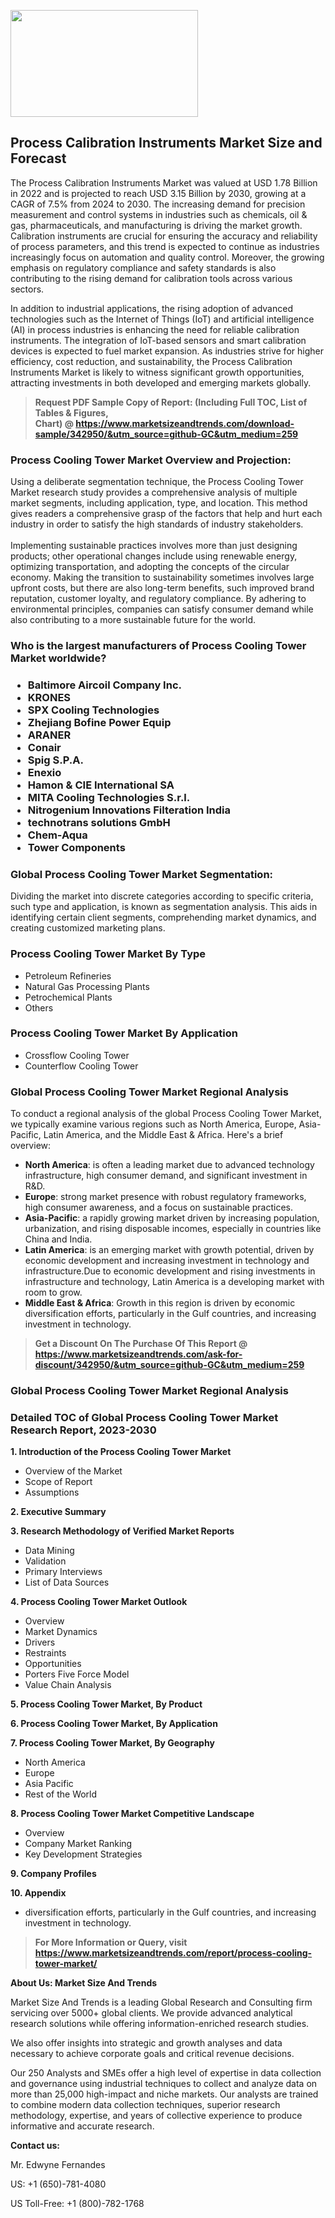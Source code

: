 <p><img class="alignnone size-medium wp-image-20088" src="https://ffe5etoiles.com/wp-content/uploads/2024/12/MST1-300x171.png" alt="" width="300" height="171" /></p><h2>Process Calibration Instruments Market Size and Forecast</h2><p>The Process Calibration Instruments Market was valued at USD 1.78 Billion in 2022 and is projected to reach USD 3.15 Billion by 2030, growing at a CAGR of 7.5% from 2024 to 2030. The increasing demand for precision measurement and control systems in industries such as chemicals, oil & gas, pharmaceuticals, and manufacturing is driving the market growth. Calibration instruments are crucial for ensuring the accuracy and reliability of process parameters, and this trend is expected to continue as industries increasingly focus on automation and quality control. Moreover, the growing emphasis on regulatory compliance and safety standards is also contributing to the rising demand for calibration tools across various sectors.</p><p>In addition to industrial applications, the rising adoption of advanced technologies such as the Internet of Things (IoT) and artificial intelligence (AI) in process industries is enhancing the need for reliable calibration instruments. The integration of IoT-based sensors and smart calibration devices is expected to fuel market expansion. As industries strive for higher efficiency, cost reduction, and sustainability, the Process Calibration Instruments Market is likely to witness significant growth opportunities, attracting investments in both developed and emerging markets globally.</p></p><blockquote id="" class=""><strong>Request PDF Sample Copy of Report: (Including Full TOC, List of Tables &amp; Figures, Chart)&nbsp;@&nbsp;<strong><a href="https://www.marketsizeandtrends.com/download-sample/342950/&utm_source=github-GC&utm_medium=259" target="_blank">https://www.marketsizeandtrends.com/download-sample/342950/&utm_source=github-GC&utm_medium=259</a></strong></strong></blockquote><h3 id="" class="">Process Cooling Tower Market&nbsp;Overview and Projection:</h3><p id="" class="">Using a deliberate segmentation technique, the Process Cooling Tower Market research study provides a comprehensive analysis of multiple market segments, including application, type, and location. This method gives readers a comprehensive grasp of the factors that help and hurt each industry in order to satisfy the high standards of industry stakeholders. <br /> <br />Implementing sustainable practices involves more than just designing products; other operational changes include using renewable energy, optimizing transportation, and adopting the concepts of the circular economy. Making the transition to sustainability sometimes involves large upfront costs, but there are also long-term benefits, such improved brand reputation, customer loyalty, and regulatory compliance. By adhering to environmental principles, companies can satisfy consumer demand while also contributing to a more sustainable future for the world.</p><h3 id="" class="">Who is the largest manufacturers of&nbsp;Process Cooling Tower Market worldwide?</h3><h3 class=""><p><ul><li>Baltimore Aircoil Company Inc. </li><li> KRONES </li><li> SPX Cooling Technologies </li><li> Zhejiang Bofine Power Equip </li><li> ARANER </li><li> Conair </li><li> Spig S.P.A. </li><li> Enexio </li><li> Hamon & CIE International SA </li><li> MITA Cooling Technologies S.r.l. </li><li> Nitrogenium Innovations Filteration India </li><li> technotrans solutions GmbH </li><li> Chem-Aqua </li><li> Tower Components</li></ul></p></h3><h3 id="" class="">Global&nbsp;Process Cooling Tower Market Segmentation:</h3><p id="" class="">Dividing the market into discrete categories according to specific criteria, such type and application, is known as segmentation analysis. This aids in identifying certain client segments, comprehending market dynamics, and creating customized marketing plans.</p><h3 id="" class="">Process Cooling Tower Market&nbsp;By Type</h3><p><p><ul><li>Petroleum Refineries</li><li> Natural Gas Processing Plants</li><li> Petrochemical Plants</li><li> Others</p></li></ul></p></p><h3 id="" class="">Process Cooling Tower Market&nbsp;By Application</h3><p class=""><p><ul><li>Crossflow Cooling Tower</li><li> Counterflow Cooling Tower</li></ul></p></p><h3 id="" class="">Global Process Cooling Tower Market Regional Analysis</h3><p id="" class="">To conduct a regional analysis of the global Process Cooling Tower Market, we typically examine various regions such as North America, Europe, Asia-Pacific, Latin America, and the Middle East &amp; Africa. Here's a brief overview:</p><ul><li><strong>North America</strong>: is often a leading market due to advanced technology infrastructure, high consumer demand, and significant investment in R&amp;D.</li><li><strong>Europe</strong>: strong market presence with robust regulatory frameworks, high consumer awareness, and a focus on sustainable practices.</li><li><strong>Asia-Pacific</strong>: a rapidly growing market driven by increasing population, urbanization, and rising disposable incomes, especially in countries like China and India.</li><li><strong>Latin America</strong>: is an emerging market with growth potential, driven by economic development and increasing investment in technology and infrastructure.Due to economic development and rising investments in infrastructure and technology, Latin America is a developing market with room to grow.</li><li><strong>Middle East &amp; Africa</strong>: Growth in this region is driven by economic diversification efforts, particularly in the Gulf countries, and increasing investment in technology.</li></ul><blockquote id="" class=""><strong>Get a Discount On The Purchase Of This Report @ <strong><a href="https://www.marketsizeandtrends.com/ask-for-discount/342950/&utm_source=github-GC&utm_medium=259" target="_blank">https://www.marketsizeandtrends.com/ask-for-discount/342950/&utm_source=github-GC&utm_medium=259</a></strong></strong></blockquote><h3 id="" class="">Global Process Cooling Tower Market Regional Analysis</h3><h3 id="" class="">Detailed TOC of Global Process Cooling Tower Market Research Report, 2023-2030</h3><p id="" class=""><strong>1. Introduction of the Process Cooling Tower Market</strong></p><ul><li>Overview of the Market</li><li>Scope of Report</li><li>Assumptions</li></ul><p id="" class=""><strong>2. Executive Summary</strong></p><p id="" class=""><strong>3. Research Methodology of Verified Market Reports</strong></p><ul><li>Data Mining</li><li>Validation</li><li>Primary Interviews</li><li>List of Data Sources</li></ul><p id="" class=""><strong>4. Process Cooling Tower Market Outlook</strong></p><ul><li>Overview</li><li>Market Dynamics</li><li>Drivers</li><li>Restraints</li><li>Opportunities</li><li>Porters Five Force Model</li><li>Value Chain Analysis</li></ul><p id="" class=""><strong>5. Process Cooling Tower Market, By Product</strong></p><p id="" class=""><strong>6. Process Cooling Tower Market, By Application</strong></p><p id="" class=""><strong>7. Process Cooling Tower Market, By Geography</strong></p><ul><li>North America</li><li>Europe</li><li>Asia Pacific</li><li>Rest of the World</li></ul><p id="" class=""><strong>8. Process Cooling Tower Market Competitive Landscape</strong></p><ul><li>Overview</li><li>Company Market Ranking</li><li>Key Development Strategies</li></ul><p id="" class=""><strong>9. Company Profiles</strong></p><p id="" class=""><strong>10. Appendix</strong></p><ul><li>diversification efforts, particularly in the Gulf countries, and increasing investment in technology.</li></ul><blockquote id="" class=""><strong>For More Information or Query, visit <strong><strong><a href="https://www.marketsizeandtrends.com/report/process-cooling-tower-market/" target="_blank">https://www.marketsizeandtrends.com/report/process-cooling-tower-market/</a></strong></strong></strong></blockquote><p id="" class=""><strong>About Us: Market Size And Trends</strong></p><p id="" class="">Market Size And Trends is a leading Global Research and Consulting firm servicing over 5000+ global clients. We provide advanced analytical research solutions while offering information-enriched research studies.</p><p id="" class="">We also offer insights into strategic and growth analyses and data necessary to achieve corporate goals and critical revenue decisions.</p><p id="" class="">Our 250 Analysts and SMEs offer a high level of expertise in data collection and governance using industrial techniques to collect and analyze data on more than 25,000 high-impact and niche markets. Our analysts are trained to combine modern data collection techniques, superior research methodology, expertise, and years of collective experience to produce informative and accurate research.</p><p id="" class=""><strong>Contact us:</strong></p><p id="" class="">Mr. Edwyne Fernandes</p><p id="" class="">US: +1 (650)-781-4080</p><p id="" class="">US Toll-Free: +1 (800)-782-1768</p>
